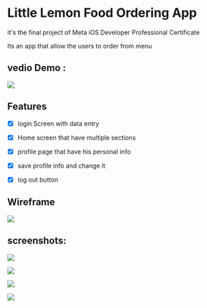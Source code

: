 # Little Lemon Food Ordering App
it's the final project of Meta iOS Developer Professional Certificate

Its an app that allow the users to order from menu 


## vedio Demo : 



<img src="https://github.com/Ayman-Naim/little-Lemon/blob/main/screen/deom.gif">


## Features
 - [x] login Screen with data entry
 - [x] Home screen that have multiple sections
 - [x] profile page that have his personal info
 - [x] save profile info and change it
 - [x] log out button


## Wireframe
![](screen/Wirefrane.png)

## screenshots:


![](screen/login.png)


![](screen/home.png)


![](screen/Detailed.png)


![](screen/userpage.png)





